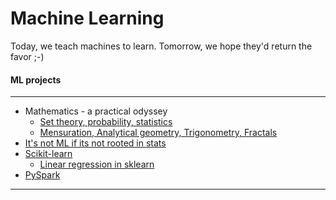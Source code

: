 # Machine Learning
Today, we teach machines to learn. Tomorrow, we hope they'd return the favor ;-)

#### ML projects

-------------------------------------
- Mathematics - a practical odyssey
  - [Set theory, probability, statistics](stat/math-practical-odyssey-1.html)
  - [Mensuration, Analytical geometry, Trigonometry, Fractals](stat/math-practical-odyssey-2.html)
- [It's not ML if its not rooted in stats](stat/index.html)
- [Scikit-learn](sklearn/sklearn-1.html)
  - [Linear regression in sklearn](sklearn/sklearn_linear_regression.html)
- [PySpark](pySpark/getting-started-pyspark.html)

-------------------------------------